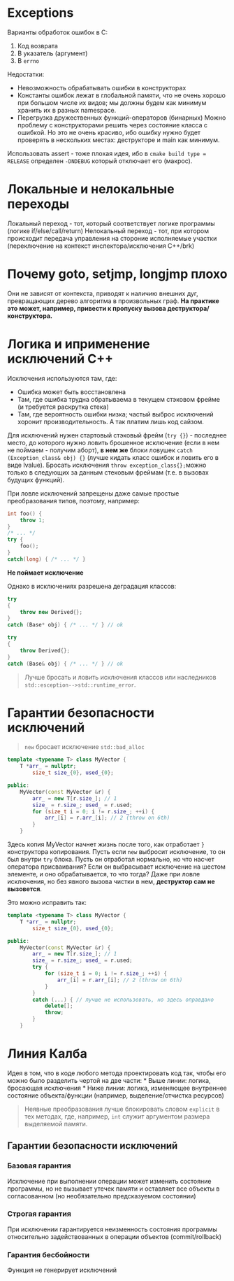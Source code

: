 # Exceptions
Варианты обработок ошибок в С:
1. Код возврата
2. В указатель (аргумент)
3. В `errno`

Недостатки:
* Невозможность обрабатывать ошибки в конструкторах
* Константы ошибок лежат в глобальной памяти, что не очень хорошо при большом числе их видов; мы должны будем как минимум хранить их в разных namespace.
* Перегрузка дружественных функций-операторов (бинарных)
Можно проблему с конструкторами решить через состояние класса с ошибкой. Но это не очень красиво, ибо ошибку нужно будет проверять в нескольких местах: деструкторе и main как минимум.

Использовать assert - тоже плохая идея, ибо в `cmake build type = RELEASE` определен `-DNDEBUG` который отключает его (макрос).

# Локальные и нелокальные переходы
Локальный переход - тот, который соответствует логике программы (логике if/else/call/return)
Нелокальный переход - тот, при котором происходит передача управления на стороние исполняемые участки (переключение на контекст инспектора/исключения С++/brk)

# Почему goto, setjmp, longjmp плохо
Они не зависят от контекста, приводят к наличию внешних дуг, превращающих дерево алгоритма в произвольных граф. **На практике это может, например, привести к пропуску вызова деструктора/конструктора.**

# Логика и иприменение исключений С++
Исключения используются там, где:
* Ошибка может быть восстановлена
* Там, где ошибка трудна обратываема в текущем стэковом фрейме (и требуется раскрутка стека)
* Там, где вероятность ошибки низка; частый выброс исключений хоронит производительность. А так платим лишь код сайзом.

Для исключений нужен стартовый стэковый фрейм (`try {}`) - последнее место, до которого нужно ловить брошенное исключение (если в нем не поймаем - получим аборт), **в нем же** блоки ловушек `catch (Exception_class& obj) {}` (лучше кидать класс ошибок и ловить его в виде lvalue). Бросать исключения ` throw exception_class{}; `можно только в следующих за данным стековым фреймам (т.е. в вызовах будущих функций).

При ловле исключений запрещены даже самые простые преобразования типов, поэтому, например:
```C++
int foo() {
	throw 1;
}
/* ... */
try {
	foo();
}
catch(long) { /* ... */ }
```
**Не поймает исключение**

Однако в исключениях разрешена деградация классов:
```C++
try
{
	throw new Derived{};
}
catch (Base* obj) { /* ... */ } // ok
```
```C++
try
{
	throw Derived{};
}
catch (Base& obj) { /* ... */ } // ok
```

> Лучше бросать и ловить исключения классов или наследников `std::esception-->std::runtime_error`.


# Гарантии безопасности исключений
> `new` бросает исключение `std::bad_alloc`

```C++
template <typename T> class MyVector {
	T *arr_ = nullptr;
        size_t size_{0}, used_{0};

public:
	MyVector(const MyVector &r) {
		arr_ = new T[r.size_]; // 1
		size_ = r.size_; used_ = r.used;
		for (size_t i = 0; i != r.size_; ++i) {
			arr_[i] = r.arr_[i]; // 2 (throw on 6th)
		}
	}
```
Здесь копия MyVector начнет жизнь после того, как отработает `}` конструктора копирования. Пусть если `new` выбросит исключение, то он был внутри `try` блока. Пусть он отработал нормально, но что насчет оператора присваивания? Если он выбрасывает исключение на шестом элементе, и оно обрабатывается, то что тогда? Даже при ловле исключения, но без явного вызова чистки в нем, **деструктор сам не вызовется**.

Это можно исправить так:
```C++
template <typename T> class MyVector {
	T *arr_ = nullptr;
        size_t size_{0}, used_{0};

public:
	MyVector(const MyVector &r) {
		arr_ = new T[r.size_]; // 1
		size_ = r.size_; used_ = r.used;
		try {
			for (size_t i = 0; i != r.size_; ++i) {
				arr_[i] = r.arr_[i]; // 2 (throw on 6th)
			}
		}
		catch (...) { // лучше не использовать, но здесь оправдано
			delete[];
			throw;
		}
	}
```

# Линия Калба
Идея в том, что в коде любого метода проектировать код так, чтобы его можно было разделить чертой на две части:
	* Выше линии: логика, бросающая исключения
	* Ниже линии: логика, изменяющее внутреннее состояние объекта/функции (например, выделение/отчистка ресурсов)


> Неявные преобразования лучше блокировать словом `explicit` в тех методах, где, например, `int` служит аргументом размера выделяемой памяти.

## Гарантии безопасности исключений
### Базовая гарантия
Исключение при выполнении операции может изменить состояние программы, но не вызывает утечек памяти и оставляет все объекты в согласованном (но необязательно предсказуемом состоянии)

### Строгая гарантия
 При исключении гарантируется неизменность состояния программы относительно задействованных в операции объектов (commit/rollback)

### Гарантия бесбойности
Функция не генерирует исключений
